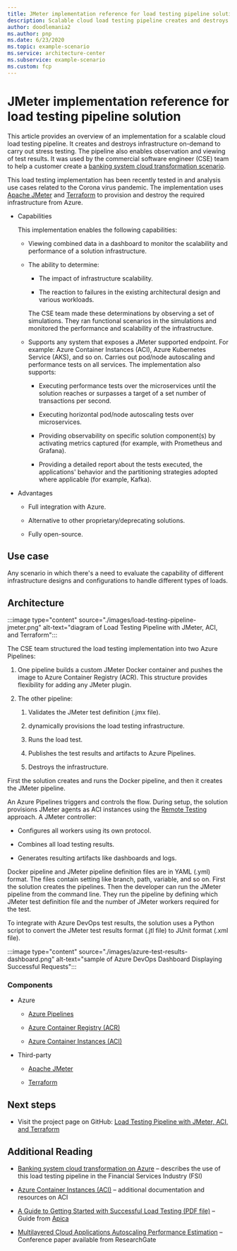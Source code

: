 ```yaml
---
title: JMeter implementation reference for load testing pipeline solution
description: Scalable cloud load testing pipeline creates and destroys infrastructure on-demand for stress testing
author: doodlemania2
ms.author: pnp
ms.date: 6/23/2020
ms.topic: example-scenario
ms.service: architecture-center
ms.subservice: example-scenario
ms.custom: fcp
---
```


# JMeter implementation reference for load testing pipeline solution

This article provides an overview of an implementation for a scalable cloud load testing pipeline. It creates and destroys infrastructure on-demand to carry out stress testing. The pipeline also enables observation and viewing of test results. It was used by the commercial software engineer (CSE) team to help a customer create a [banking system cloud transformation scenario](banking-system-cloud-transformation.md).

This load testing implementation has been recently tested in and analysis use cases related to the Corona virus pandemic. The implementation uses [Apache JMeter](https://jmeter.apache.org/) and [Terraform](https://www.terraform.io/) to provision and destroy the required infrastructure from Azure.

* Capabilities

  This implementation enables the following capabilities:

  * Viewing combined data in a dashboard to monitor the scalability and performance of a solution infrastructure.

  * The ability to determine:

    * The impact of infrastructure scalability.

    * The reaction to failures in the existing architectural design and various workloads.

    The CSE team made these determinations by observing a set of simulations. They ran functional scenarios in the simulations and monitored the performance and scalability of the infrastructure.

  * Supports any system that exposes a JMeter supported endpoint. For example: Azure Container Instances (ACI), Azure Kubernetes Service (AKS), and so on. Carries out pod/node autoscaling and performance tests on all services. The implementation also supports:

    * Executing performance tests over the microservices until the solution reaches or surpasses a target of a set number of transactions per second.

    * Executing horizontal pod/node autoscaling tests over microservices.

    * Providing observability on specific solution component(s) by activating metrics captured (for example, with Prometheus and Grafana).

    * Providing a detailed report about the tests executed, the applications' behavior and the partitioning strategies adopted where applicable (for example, Kafka).

* Advantages

  * Full integration with Azure.

  * Alternative to other proprietary/deprecating solutions.

  * Fully open-source.

## Use case

Any scenario in which there's a need to evaluate the capability of different infrastructure designs and configurations to handle different types of loads.

## Architecture

:::image type="content" source="./images/load-testing-pipeline-jmeter.png" alt-text="diagram of Load Testing Pipeline with JMeter, ACI, and Terraform":::

The CSE team structured the load testing implementation into two Azure Pipelines:

1. One pipeline builds a custom JMeter Docker container and pushes the image to Azure Container Registry (ACR). This structure provides flexibility for adding any JMeter plugin.

1. The other pipeline:

    1. Validates the JMeter test definition (.jmx file).

    1. dynamically provisions the load testing infrastructure.

    1. Runs the load test.

    1. Publishes the test results and artifacts to Azure Pipelines.

    1. Destroys the infrastructure.

First the solution creates and runs the Docker pipeline, and then it creates the JMeter pipeline.

An Azure Pipelines triggers and controls the flow. During setup, the solution provisions JMeter agents as ACI instances using the [Remote Testing](https://jmeter.apache.org/usermanual/remote-test.html) approach. A JMeter controller:

* Configures all workers using its own protocol.

* Combines all load testing results.

* Generates resulting artifacts like dashboards and logs.

Docker pipeline and JMeter pipeline definition files are in YAML (.yml) format. The files contain setting like branch, path, variable, and so on. First the solution creates the pipelines. Then the developer can run the JMeter pipeline from the command line. They run the pipeline by defining which JMeter test definition file and the number of JMeter workers required for the test.

To integrate with Azure DevOps test results, the solution uses a Python script to convert the JMeter test results format (.jtl file) to JUnit format (.xml file).

:::image type="content" source="./images/azure-test-results-dashboard.png" alt-text="sample of Azure DevOps Dashboard Displaying Successful Requests":::

### Components

* Azure

  * [Azure Pipelines](https://azure.microsoft.com/services/devops/pipelines/)

  * [Azure Container Registry (ACR)](https://azure.microsoft.com/en-us/services/container-registry/)

  * [Azure Container Instances (ACI)](https://azure.microsoft.com/en-us/services/container-instances/)

* Third-party

  * [Apache JMeter](https://jmeter.apache.org/)

  * [Terraform](https://www.terraform.io/)

## Next steps

* Visit the project page on GitHub: [Load Testing Pipeline with JMeter, ACI, and Terraform](https://github.com/Azure-Samples/jmeter-aci-terraform)

## Additional Reading

* [Banking system cloud transformation on Azure](banking-system-cloud-transformation.md)  – describes the use of this load testing pipeline in the Financial Services Industry (FSI)

* [Azure Container Instances (ACI)](https://azure.microsoft.com/services/container-instances/#documentation) – additional documentation and resources on ACI

* [A Guide to Getting Started with Successful Load Testing (PDF file)](https://www.proxy-sniffer.com/en/doc/LoadTestKnowHowEN.pdf) – Guide from [Apica](https://www.proxy-sniffer.com/)

* [Multilayered Cloud Applications Autoscaling Performance Estimation](https://www.researchgate.net/publication/323791761_Multilayered_Cloud_Applications_Autoscaling_Performance_Estimation) – Conference paper available from ResearchGate